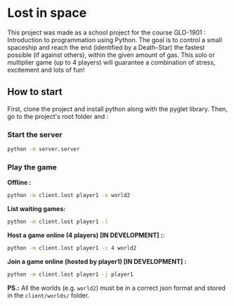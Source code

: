 # Lost in space

This project was made as a school project for the course GLO-1901 : Introduction to programmation using Python. The goal is to control a small spaceship and reach the end (identified by a Death-Star) the fastest possible (if against others), within the given amount of gas. This solo or multiplier game (up to 4 players) will guarantee a combination of stress, excitement and lots of fun!

## How to start

First, clone the project and install python along with the pyglet library. Then, go to the project's root folder and : 

### Start the server

```bash
python -m server.server
```

### Play the game

**Offline :**
```bash
python -m client.lost player1 -o world2
```

**List waiting games:**
```bash
python -m client.lost player1 -l
```

**Host a game online (4 players) [IN DEVELOPMENT] :**:
```bash
python -m client.lost player1 -c 4 world2
```

**Join a game online (hosted by player1) [IN DEVELOPMENT] :**
```bash
python -m client.lost player1 -j player1
```

**PS.:** All the worlds (e.g. `world2`) must be in a correct json format and stored in the `client/worlds/` folder.
